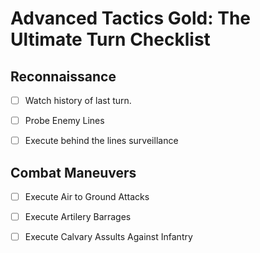 Advanced Tactics Gold: The Ultimate Turn Checklist
==================================================

Reconnaissance
--------------

- [ ] Watch history of last turn.

- [ ] Probe Enemy Lines

- [ ] Execute behind the lines surveillance

Combat Maneuvers
----------------

- [ ] Execute Air to Ground Attacks

- [ ] Execute Artilery Barrages

- [ ] Execute Calvary Assults Against Infantry
